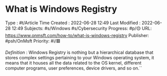 # What is Windows Registry
Type : #t/Article
Time Created : 2022-06-28 12:49
Last Modified : 2022-06-28 12:49
Subjects: #s/Windows #s/Cybersecurity 
Progress: #p/🟡 
URL: https://www.onmsft.com/how-to/what-is-windows-registry
Publisher: #psh/OnMsft
Priority: #i/🟥 

*Definition* : Windows Registry is nothing but a hierarchical database that stores complex settings pertaining to your Windows operating system, it means that it houses all the data related to the OS kernel, different computer programs, user preferences, device drivers, and so on.``